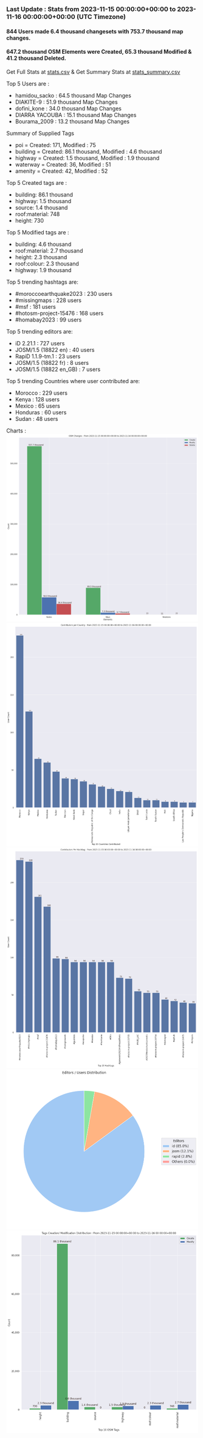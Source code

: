 ### Last Update : Stats from 2023-11-15 00:00:00+00:00 to 2023-11-16 00:00:00+00:00 (UTC Timezone)

#### 844 Users made 6.4 thousand changesets with 753.7 thousand map changes.
#### 647.2 thousand OSM Elements were Created, 65.3 thousand Modified & 41.2 thousand Deleted.
Get Full Stats at [stats.csv](/stats/hotosm/Daily/stats.csv)
 & Get Summary Stats at [stats_summary.csv](/stats/hotosm/Daily/stats_summary.csv)

Top 5 Users are : 
- hamidou_sacko : 64.5 thousand Map Changes
- DIAKITE-9 : 51.9 thousand Map Changes
- dofini_kone : 34.0 thousand Map Changes
- DIARRA YACOUBA : 15.1 thousand Map Changes
- Bourama_2009 : 13.2 thousand Map Changes

Summary of Supplied Tags
- poi = Created: 171, Modified : 75
- building = Created: 86.1 thousand, Modified : 4.6 thousand
- highway = Created: 1.5 thousand, Modified : 1.9 thousand
- waterway = Created: 36, Modified : 51
- amenity = Created: 42, Modified : 52


Top 5 Created tags are :
- building: 86.1 thousand
- highway: 1.5 thousand
- source: 1.4 thousand
- roof:material: 748
- height: 730


Top 5 Modified tags are :
- building: 4.6 thousand
- roof:material: 2.7 thousand
- height: 2.3 thousand
- roof:colour: 2.3 thousand
- highway: 1.9 thousand


Top 5 trending hashtags are:
- #moroccoearthquake2023 : 230 users
- #missingmaps : 228 users
- #msf : 181 users
- #hotosm-project-15476 : 168 users
- #homabay2023 : 99 users


Top 5 trending editors are:
- iD 2.21.1 : 727 users
- JOSM/1.5 (18822 en) : 40 users
- RapiD 1.1.9-tm.1 : 23 users
- JOSM/1.5 (18822 fr) : 8 users
- JOSM/1.5 (18822 en_GB) : 7 users


Top 5 trending Countries where user contributed are:
- Morocco : 229 users
- Kenya : 128 users
- Mexico : 65 users
- Honduras : 60 users
- Sudan : 48 users


 Charts : 
![Alt text](./stats_osm_changes.png) 
![Alt text](./stats_users_per_country.png) 
![Alt text](./stats_users_per_hashtag.png) 
![Alt text](./stats_editors_pie_chart.png) 
![Alt text](./stats_tags.png) 
